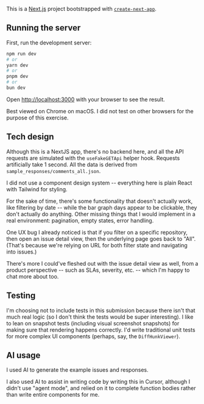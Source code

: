 This is a [Next.js](https://nextjs.org) project bootstrapped with [`create-next-app`](https://nextjs.org/docs/app/api-reference/cli/create-next-app).

## Running the server

First, run the development server:

```bash
npm run dev
# or
yarn dev
# or
pnpm dev
# or
bun dev
```

Open [http://localhost:3000](http://localhost:3000) with your browser to see the result.

Best viewed on Chrome on macOS. I did not test on other browsers for the purpose of this exercise.

## Tech design

Although this is a NextJS app, there's no backend here, and all the API requests are simulated with the `useFakeGETApi` helper hook. Requests artificially take 1 second. All the data is derived from `sample_responses/comments_all.json`.

I did not use a component design system -- everything here is plain React with Tailwind for styling.

For the sake of time, there's some functionality that doesn't actually work, like filtering by date -- while the bar graph days appear to be clickable, they don't actually do anything. Other missing things that I would implement in a real environment: pagination, empty states, error handling.

One UX bug I already noticed is that if you filter on a specific repository, then open an issue detail view, then the underlying page goes back to "All". (That's because we're relying on URL for both filter state and navigating into issues.)

There's more I could've fleshed out with the issue detail view as well, from a product perspective -- such as SLAs, severity, etc. -- which I'm happy to chat more about too.

## Testing

I'm choosing not to include tests in this submission because there isn't that much real logic (so I don't think the tests would be super interesting). I like to lean on snapshot tests (including visual screenshot snapshots) for making sure that rendering happens correctly. I'd write traditional unit tests for more complex UI components (perhaps, say, the `DiffHunkViewer`).

## AI usage

I used AI to generate the example issues and responses.

I also used AI to assist in writing code by writing this in Cursor, although I didn't use "agent mode", and relied on it to complete function bodies rather than write entire components for me.
